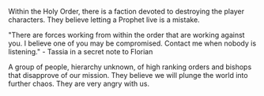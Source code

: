 Within the Holy Order, there is a faction devoted to destroying the player characters. They believe letting a Prophet live is a mistake.

"There are forces working from within the order that are working against you. I believe one of you may be compromised. Contact me when nobody is listening." - Tassia in a secret note to Florian

A group of people, hierarchy unknown, of high ranking orders and bishops that disapprove of our mission. They believe we will plunge the world into further chaos. They are very angry with us.